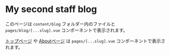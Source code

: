 # My second staff blog

このページは `content/blog` フォルダー内のファイルと `pages/blog/[...slug].vue` コンポーネントで表示されます。

[トップページ](/) や [Aboutページ](/about) は `pages/[...slug].vue` コンポーネントで表示されます。
